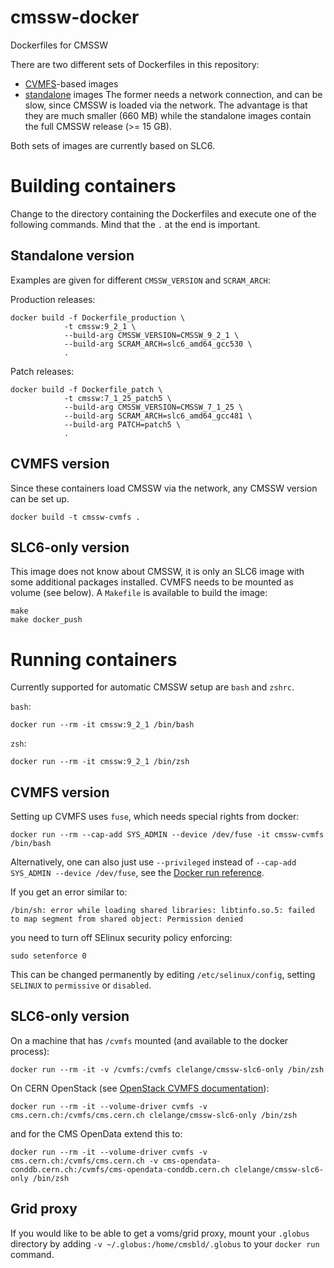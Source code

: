 # cmssw-docker
Dockerfiles for CMSSW

There are two different sets of Dockerfiles in this repository:
- [CVMFS](cvmfs)-based images
- [standalone](standalone) images
The former needs a network connection, and can be slow, since CMSSW is loaded via the network. The advantage is that they are much smaller (660 MB) while the standalone images contain the full CMSSW release (>= 15 GB).

Both sets of images are currently based on SLC6.

# Building containers

Change to the directory containing the Dockerfiles and execute one of the following commands. Mind that the `.` at the end is important.

## Standalone version

 Examples are given for different `CMSSW_VERSION` and `SCRAM_ARCH`:

Production releases:

```
docker build -f Dockerfile_production \
            -t cmssw:9_2_1 \
            --build-arg CMSSW_VERSION=CMSSW_9_2_1 \
            --build-arg SCRAM_ARCH=slc6_amd64_gcc530 \
            .
```

Patch releases:

```
docker build -f Dockerfile_patch \
            -t cmssw:7_1_25_patch5 \
            --build-arg CMSSW_VERSION=CMSSW_7_1_25 \
            --build-arg SCRAM_ARCH=slc6_amd64_gcc481 \
            --build-arg PATCH=patch5 \
            .
```

## CVMFS version

Since these containers load CMSSW via the network, any CMSSW version can be set up.

```
docker build -t cmssw-cvmfs .
```

## SLC6-only version

This image does not know about CMSSW, it is only an SLC6 image with some additional packages installed. CVMFS needs to be mounted as volume (see below). A `Makefile` is available to build the image:

```
make
make docker_push
```

# Running containers

Currently supported for automatic CMSSW setup are `bash` and `zshrc`.

`bash`:
```
docker run --rm -it cmssw:9_2_1 /bin/bash
```
`zsh`:
```
docker run --rm -it cmssw:9_2_1 /bin/zsh
```

## CVMFS version

Setting up CVMFS uses `fuse`, which needs special rights from docker:
```
docker run --rm --cap-add SYS_ADMIN --device /dev/fuse -it cmssw-cvmfs /bin/bash
```
Alternatively, one can also just use `--privileged` instead of `--cap-add SYS_ADMIN --device /dev/fuse`, see the [Docker run reference](https://docs.docker.com/engine/reference/run/#runtime-privilege-and-linux-capabilities).

If you get an error similar to:
```
/bin/sh: error while loading shared libraries: libtinfo.so.5: failed to map segment from shared object: Permission denied
```
you need to turn off SElinux security policy enforcing:
```
sudo setenforce 0
```
This can be changed permanently by editing `/etc/selinux/config`, setting `SELINUX` to `permissive` or `disabled`.

## SLC6-only version

On a machine that has `/cvmfs` mounted (and available to the docker process):
```
docker run --rm -it -v /cvmfs:/cvmfs clelange/cmssw-slc6-only /bin/zsh
```

On CERN OpenStack (see [OpenStack CVMFS documentation](http://clouddocs.web.cern.ch/clouddocs/containers/tutorials/cvmfs.html)):
```
docker run --rm -it --volume-driver cvmfs -v cms.cern.ch:/cvmfs/cms.cern.ch clelange/cmssw-slc6-only /bin/zsh
```
and for the CMS OpenData extend this to:
```
docker run --rm -it --volume-driver cvmfs -v cms.cern.ch:/cvmfs/cms.cern.ch -v cms-opendata-conddb.cern.ch:/cvmfs/cms-opendata-conddb.cern.ch clelange/cmssw-slc6-only /bin/zsh
```

## Grid proxy

If you would like to be able to get a voms/grid proxy, mount your `.globus` directory by adding `-v ~/.globus:/home/cmsbld/.globus` to your `docker run` command.
